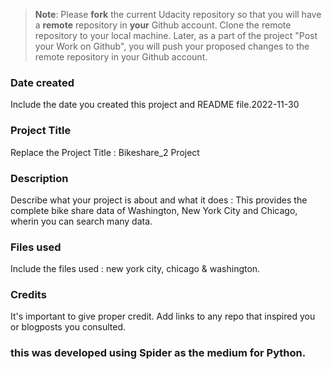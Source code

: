>**Note**: Please **fork** the current Udacity repository so that you will have a **remote** repository in **your** Github account. Clone the remote repository to your local machine. Later, as a part of the project "Post your Work on Github", you will push your proposed changes to the remote repository in your Github account.

### Date created
Include the date you created this project and README file.2022-11-30

### Project Title
Replace the Project Title : Bikeshare_2 Project

### Description
Describe what your project is about and what it does : This provides the complete bike share data of Washington, New York City and Chicago, wherin you can search many data.

### Files used
Include the files used : new york city, chicago & washington.

### Credits
It's important to give proper credit. Add links to any repo that inspired you or blogposts you consulted.

### this was developed using Spider as the medium for Python.
